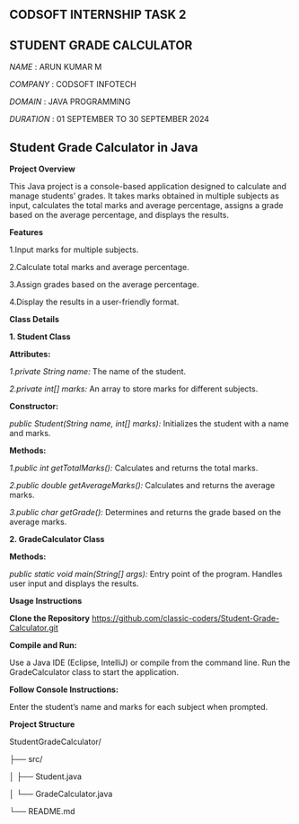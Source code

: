 ## CODSOFT INTERNSHIP TASK 2

## STUDENT GRADE CALCULATOR

*NAME*    :    ARUN KUMAR M

*COMPANY*  :  CODSOFT INFOTECH

*DOMAIN*  :  JAVA PROGRAMMING

*DURATION*  :  01 SEPTEMBER TO 30 SEPTEMBER 2024

## Student Grade Calculator in Java

**Project Overview**

This Java project is a console-based application designed to calculate and manage students’ grades. It takes marks obtained in multiple subjects as input, calculates the total marks and average percentage, assigns a grade based on the average percentage, and displays the results.

**Features**

1.Input marks for multiple subjects.

2.Calculate total marks and average percentage.

3.Assign grades based on the average percentage.

4.Display the results in a user-friendly format.

**Class Details**

**1. Student Class**

**Attributes:**

*1.private String name:* The name of the student.

*2.private int[] marks:* An array to store marks for different subjects.

**Constructor:**

*public Student(String name, int[] marks):* Initializes the student with a name and marks.

**Methods:**

*1.public int getTotalMarks():* Calculates and returns the total marks.

*2.public double getAverageMarks():* Calculates and returns the average marks.

*3.public char getGrade():* Determines and returns the grade based on the average marks.

**2. GradeCalculator Class**

**Methods:**

*public static void main(String[] args):* Entry point of the program. Handles user input and displays the results.

**Usage Instructions**

**Clone the Repository**
https://github.com/classic-coders/Student-Grade-Calculator.git

**Compile and Run:**

Use a Java IDE (Eclipse, IntelliJ) or compile from the command line. Run the GradeCalculator class to start the application.

**Follow Console Instructions:**

Enter the student’s name and marks for each subject when prompted.

**Project Structure**

StudentGradeCalculator/

├── src/

│   ├── Student.java

│   └── GradeCalculator.java

└── README.md
